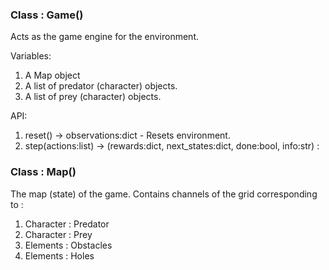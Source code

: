 ### Class : Game()

Acts as the game engine for the environment.

Variables:
1. A Map object
2. A list of predator (character) objects.
3. A list of prey (character) objects.

API:

1. reset() -> observations:dict - Resets environment.
2. step(actions:list) -> (rewards:dict, next\_states:dict, done:bool, info:str) :


### Class : Map()

 The map (state) of the game.
 Contains channels of the grid corresponding to :

 1. Character : Predator
 2. Character : Prey
 3. Elements : Obstacles
 4. Elements : Holes



